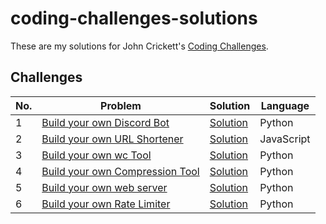 # coding-challenges-solutions

These are my solutions for John Crickett's [Coding Challenges](https://codingchallenges.fyi/challenges/intro).

## Challenges

| No. | Problem | Solution | Language |
|----|----------|----------|--------|
| 1 | [Build your own Discord Bot](https://codingchallenges.fyi/challenges/challenge-discord)| [Solution](https://github.com/bkandh30/discord-bot) | Python |
| 2 | [Build your own URL Shortener](https://codingchallenges.fyi/challenges/challenge-url-shortener) | [Solution](https://github.com/bkandh30/url-shortener) | JavaScript |
| 3 | [Build your own wc Tool](https://codingchallenges.fyi/challenges/challenge-wc)| [Solution](https://github.com/bkandh30/wc-tool) | Python |
| 4 | [Build your own Compression Tool](https://codingchallenges.fyi/challenges/challenge-huffman/)| [Solution](https://github.com/bkandh30/compression-tool) | Python |
| 5 | [Build your own web server](https://codingchallenges.fyi/challenges/challenge-webserver)| [Solution](https://github.com/bkandh30/py-webserver) | Python |
| 6 | [Build your own Rate Limiter](https://codingchallenges.fyi/challenges/challenge-rate-limiter/)| [Solution](https://github.com/bkandh30/rate-limiter-fastapi) | Python |
